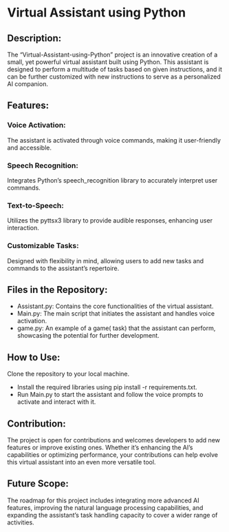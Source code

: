 # Virtual Assistant using Python

## Description: 
The “Virtual-Assistant-using-Python” project is an innovative creation of a small, yet powerful virtual assistant built using Python. This assistant is designed to perform a multitude of tasks based on given instructions, and it can be further customized with new instructions to serve as a personalized AI companion.

## Features:

### Voice Activation: 
The assistant is activated through voice commands, making it user-friendly and accessible.
### Speech Recognition: 
Integrates Python’s speech_recognition library to accurately interpret user commands.
### Text-to-Speech: 
Utilizes the pyttsx3 library to provide audible responses, enhancing user interaction.
### Customizable Tasks: 
Designed with flexibility in mind, allowing users to add new tasks and commands to the assistant’s repertoire.

## Files in the Repository:

- Assistant.py: Contains the core functionalities of the virtual assistant.
- Main.py: The main script that initiates the assistant and handles voice activation.
- game.py: An example of a game( task) that the assistant can perform, showcasing the potential for further development.

## How to Use:

Clone the repository to your local machine.
- Install the required libraries using pip install -r requirements.txt.
- Run Main.py to start the assistant and follow the voice prompts to activate and interact with it.

## Contribution: 
The project is open for contributions and welcomes developers to add new features or improve existing ones. Whether it’s enhancing the AI’s capabilities or optimizing performance, your contributions can help evolve this virtual assistant into an even more versatile tool.

## Future Scope: 
The roadmap for this project includes integrating more advanced AI features, improving the natural language processing capabilities, and expanding the assistant’s task handling capacity to cover a wider range of activities.
